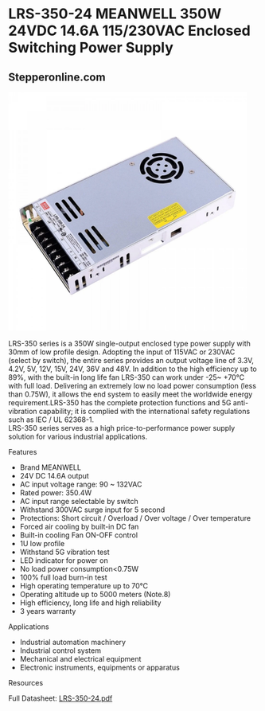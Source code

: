 # LRS-350-24 MEANWELL 350W 24VDC 14.6A 115/230VAC Enclosed Switching Power Supply

## Stepperonline.com

<img src="../images/LRS-350-24.webp" width=480 height=480 title="power Supply" />

LRS-350 series is a 350W single-output enclosed type power supply with 30mm of low profile design. Adopting the input of 115VAC or 230VAC (select by switch), the entire series provides an output voltage line of 3.3V, 4.2V, 5V, 12V, 15V, 24V, 36V and 48V. In addition to the high efficiency up to 89%, with the built-in long life fan LRS-350 can work under -25~ +70℃ with full load. Delivering an extremely low no load power consumption (less than 0.75W), it allows the end system to easily meet the worldwide energy requirement.LRS-350 has the complete protection functions and 5G anti-vibration capability; it is complied with the international safety regulations such as IEC / UL 62368-1.  
LRS-350 series serves as a high price-to-performance power supply solution for various industrial applications.

Features

 * Brand MEANWELL
 * 24V DC 14.6A output
 * AC input voltage range: 90 ~ 132VAC
 * Rated power: 350.4W
 * AC input range selectable by switch
 * Withstand 300VAC surge input for 5 second
 * Protections: Short circuit / Overload / Over voltage / Over temperature
 * Forced air cooling by built-in DC fan
 * Built-in cooling Fan ON-OFF control
 * 1U low profile
 * Withstand 5G vibration test
 * LED indicator for power on
 * No load power consumption<0.75W
 * 100% full load burn-in test
 * High operating temperature up to 70℃
 * Operating altitude up to 5000 meters (Note.8)
 * High efficiency, long life and high reliability
 * 3 years warranty

Applications

 * Industrial automation machinery
 * Industrial control system
 * Mechanical and electrical equipment
 * Electronic instruments, equipments or apparatus

Resources

  Full Datasheet: [LRS-350-24.pdf](PDF/LRS-350-24.pdf)
